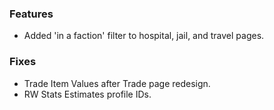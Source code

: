 ### Features
* Added 'in a faction' filter to hospital, jail, and travel pages.

### Fixes
* Trade Item Values after Trade page redesign.
* RW Stats Estimates profile IDs.

